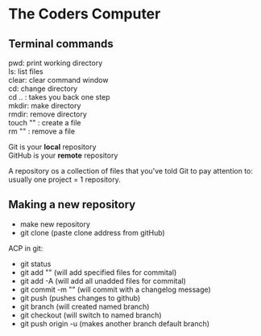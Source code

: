# The Coders Computer

## Terminal commands  

pwd: print working directory  
ls: list files  
clear: clear command window  
cd: change directory  
cd .. : takes you back one step  
mkdir: make directory   
rmdir: remove directory   
touch "" : create a file  
rm "" : remove a file  

Git is your **local** repository  
GitHub is your **remote** repository

A repository os a collection of files that you've told Git to pay attention to:   
usually one project = 1 repository.

## Making a new repository

- make new repository 
- git clone (paste clone address from gitHub)     

ACP in git:

- git status 
- git add "" (will add specified files for commital)
- git add -A (will add all unadded files for commital)
- git commit -m "" (will commit with a changelog message)
- git push (pushes changes to github)
- git branch (will created named branch)
- git checkout (will switch to named branch)
- git push origin -u (makes another branch default branch)

